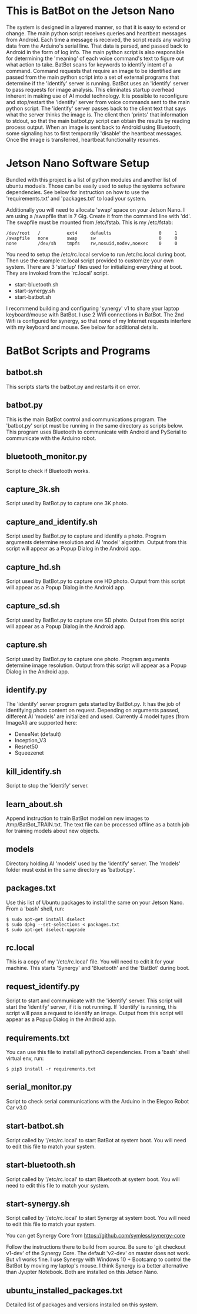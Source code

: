 # This is BatBot on the Jetson Nano

The system is designed in a layered manner, so that it is easy to extend or change.
The main python script receives queries and heartbeat messages from Android.
Each time a message is received, the script reads any waiting data from the Arduino's
serial line. That data is parsed, and passed back to Android in the form of log info.
The main python script is also responsible for determining the 'meaning' of each voice
command's text to figure out what action to take. BatBot scans for keywords to identify
intent of a command. Command requests that require an image to be identified are passed
from the main python script into a set of external programs that determine if the 'identify'
server is running. BatBot uses an 'identify' server to pass requests for image analysis.
This eliminates startup overhead inherent in making use of AI model technology. It is
possible to reconfigure and stop/restart the 'identify' server from voice commands sent
to the main python script. The 'identify' server passes back to the client text that
says what the server thinks the image is. The client then 'prints' that information to stdout,
so that the main batbot.py script can obtain the results by reading process output.
When an image is sent back to Android using Bluetooth, some signaling has to first
temporarily 'disable' the heartbeat messages. Once the image is transferred, heartbeat
functionality resumes.

# Jetson Nano Software Setup

Bundled with this project is a list of python modules and another list of ubuntu moduels.
Those can be easily used to setup the systems software dependencies. See below for
instruction on how to use the 'requirements.txt' and 'packages.txt' to load your system. 

Additionally you will need to allocate 'swap' space on your Jetson Nano.
I am using a /swapfile that is 7 Gig. Create it from the command line with 'dd'.
The swapfile must be mounted from /etc/fstab. This is my /etc/fstab:

    /dev/root   /          ext4     defaults                  0     1
    /swapfile   none       swap     sw                        0     0
    none        /dev/sh    tmpfs    rw,nosuid,nodev,noexec    0     0

You need to setup the /etc/rc.local service to run /etc/rc.local during boot.
Then use the example rc.local script provided to customize your own system.
There are 3 'startup' files used for initializing everything at boot.
They are invoked from the 'rc.local' script.

 - start-bluetooth.sh
 - start-synergy.sh
 - start-batbot.sh

I recommend building and configuring 'synergy' v1 to share your laptop keyboard/mouse with BatBot. I use 2 Wifi connections in BatBot. The 2nd Wifi is configured for synergy, so that none of my Internet requests interfere with my keyboard and mouse. See below for additional details.



# BatBot Scripts and Programs

## batbot.sh

This scripts starts the batbot.py and restarts it on error.

## batbot.py

This is the main BatBot control and communications program.
The 'batbot.py' script must be running in the same directory as scripts below.
This program uses Bluetooth to communicate with Android and PySerial to communicate with the Arduino robot.

## bluetooth_monitor.py

Script to check if Bluetooth works.

## capture_3k.sh

Script used by BatBot.py to capture one 3K photo.

## capture_and_identify.sh

Script used by BatBot.py to capture and identify a photo. Program arguments determine resolution and AI 'model' algorithm.
Output from this script will appear as a Popup Dialog in the Android app.

## capture_hd.sh

Script used by BatBot.py to capture one HD photo.
Output from this script will appear as a Popup Dialog in the Android app.

## capture_sd.sh

Script used by BatBot.py to capture one SD photo.
Output from this script will appear as a Popup Dialog in the Android app.

## capture.sh

Script used by BatBot.py to capture one photo. Program arguments determine image resolution.
Output from this script will appear as a Popup Dialog in the Android app.

## identify.py

The 'identify' server program gets started by BatBot.py.
It has the job of identifying photo content on request.
Depending on arguments passed, different AI 'models' are initialized and used.
Currently 4 model types (from ImageAI) are supported here:

 - DenseNet (default)
 - Inception_V3
 - Resnet50
 - Squeezenet

## kill_identify.sh

Script to stop the 'identify' server.

## learn_about.sh

Append instruction to train BatBot model on new images to /tmp/BatBot_TRAIN.txt.
The text file can be processed offline as a batch job for training models about new objects.

## models

Directory holding AI 'models' used by the 'identify' server.
The 'models' folder must exist in the same directory as 'batbot.py'.

## packages.txt

Use this list of Ubuntu packages to install the same on your Jetson Nano.
From a 'bash' shell, run:

    $ sudo apt-get install dselect
    $ sudo dpkg --set-selections < packages.txt
    $ sudo apt-get dselect-upgrade

## rc.local

This is a copy of my '/etc/rc.local' file. You will need to edit it for your machine.
This starts 'Synergy' and 'Bluetooth' and the 'BatBot' during boot.

## request_identify.py

Script to start and communicate with the 'identify' server.
This script will start the 'identify' server, if it is not running.
If 'identify' is running, this script will pass a request to identify an image.
Output from this script will appear as a Popup Dialog in the Android app.

## requirements.txt

You can use this file to install all python3 dependencies.
From a 'bash' shell virtual env, run:

    $ pip3 install -r requirements.txt

## serial_monitor.py

Script to check serial communications with the Arduino in the Elegoo Robot Car v3.0

## start-batbot.sh

Script called by '/etc/rc.local' to start BatBot at system boot.
You will need to edit this file to match your system.

## start-bluetooth.sh

Script called by '/etc/rc.local' to start Bluetooth at system boot.
You will need to edit this file to match your system.

## start-synergy.sh

Script called by '/etc/rc.local' to start Synergy at system boot.
You will need to edit this file to match your system.

You can get Synergy Core from https://github.com/symless/synergy-core

Follow the instructions there to build from source.  Be sure to 'git checkout v1-dev' of the Synergy Core.  The default 'v2-dev' on master does not work. But v1 works fine.  I use Synergy with Windows 10 + Bootcamp to control the BatBot by moving my laptop's mouse. I think Synergy is a better alternative than Jyupter Notebook. Both are installed on this Jetson Nano.  

## ubuntu_installed_packages.txt

Detailed list of packages and versions installed on this system.

